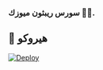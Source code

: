 ###  سورس ريبثون ميوزك 🥇🔥.

## 💜 هيروكو

[![Deploy](https://www.herokucdn.com/deploy/button.svg)](https://heroku.com/deploy?template=https://https://github.com/iqthon6804/Repthon-music_?organization=rogerpq&organization=rogerpq)


